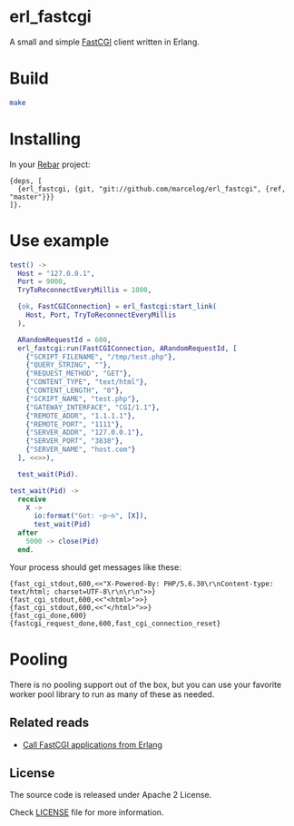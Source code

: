erl_fastcgi
===========

A small and simple [FastCGI](https://web.archive.org/web/20160119141816/http://www.fastcgi.com/drupal/node/6?q=node%2F22#S3.3)
client written in Erlang.

# Build

```bash
make
```

# Installing
In your <a href="http://www.rebar3.org/">Rebar</a> project:

```
{deps, [
  {erl_fastcgi, {git, "git://github.com/marcelog/erl_fastcgi", {ref, "master"}}}
]}.
```

# Use example
```erlang
test() ->
  Host = "127.0.0.1",
  Port = 9000,
  TryToReconnectEveryMillis = 1000,

  {ok, FastCGIConnection} = erl_fastcgi:start_link(
    Host, Port, TryToReconnectEveryMillis
  ),

  ARandomRequestId = 600,
  erl_fastcgi:run(FastCGIConnection, ARandomRequestId, [
    {"SCRIPT_FILENAME", "/tmp/test.php"},
    {"QUERY_STRING", ""},
    {"REQUEST_METHOD", "GET"},
    {"CONTENT_TYPE", "text/html"},
    {"CONTENT_LENGTH", "0"},
    {"SCRIPT_NAME", "test.php"},
    {"GATEWAY_INTERFACE", "CGI/1.1"},
    {"REMOTE_ADDR", "1.1.1.1"},
    {"REMOTE_PORT", "1111"},
    {"SERVER_ADDR", "127.0.0.1"},
    {"SERVER_PORT", "3838"},
    {"SERVER_NAME", "host.com"}
  ], <<>>),

  test_wait(Pid).

test_wait(Pid) ->
  receive
    X ->
      io:format("Got: ~p~n", [X]),
      test_wait(Pid)
  after
    5000 -> close(Pid)
  end.
```

Your process should get messages like these:
```
{fast_cgi_stdout,600,<<"X-Powered-By: PHP/5.6.30\r\nContent-type: text/html; charset=UTF-8\r\n\r\n">>}
{fast_cgi_stdout,600,<<"<html>">>}
{fast_cgi_stdout,600,<<"</html>">>}
{fast_cgi_done,600}
{fastcgi_request_done,600,fast_cgi_connection_reset}
```

# Pooling
There is no pooling support out of the box, but you can use your favorite worker
pool library to run as many of these as needed.

## Related reads
* [Call FastCGI applications from Erlang](http://marcelog.github.io/articles/erlang_fastcgi_client.html)

## License
The source code is released under Apache 2 License.

Check [LICENSE](https://github.com/marcelog/erl_fastcgi/blob/master/LICENSE) file for more information.
